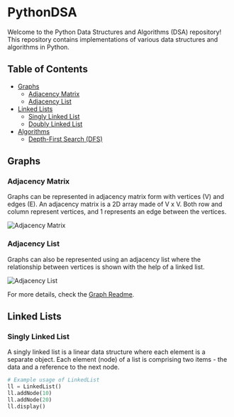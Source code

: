 # PythonDSA

Welcome to the Python Data Structures and Algorithms (DSA) repository! This repository contains implementations of various data structures and algorithms in Python.

## Table of Contents

- [Graphs](#graphs)
  - [Adjacency Matrix](#adjacency-matrix)
  - [Adjacency List](#adjacency-list)
- [Linked Lists](#linked-lists)
  - [Singly Linked List](#singly-linked-list)
  - [Doubly Linked List](#doubly-linked-list)
- [Algorithms](#algorithms)
  - [Depth-First Search (DFS)](#depth-first-search-dfs)

## Graphs

### Adjacency Matrix

Graphs can be represented in adjacency matrix form with vertices (V) and edges (E). An adjacency matrix is a 2D array made of V x V. Both row and column represent vertices, and 1 represents an edge between the vertices.

![Adjacency Matrix](https://cdn.programiz.com/sites/tutorial2program/files/adjacency-matrix_1.png)

### Adjacency List

Graphs can also be represented using an adjacency list where the relationship between vertices is shown with the help of a linked list.

![Adjacency List](https://cdn.programiz.com/sites/tutorial2program/files/adjacency-list.png)

For more details, check the [Graph Readme](Graph/Readme.md).

## Linked Lists

### Singly Linked List

A singly linked list is a linear data structure where each element is a separate object. Each element (node) of a list is comprising two items - the data and a reference to the next node.

```python
# Example usage of LinkedList
ll = LinkedList()
ll.addNode(10)
ll.addNode(20)
ll.display()
```
